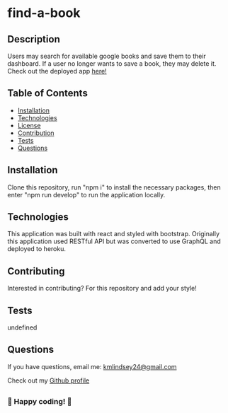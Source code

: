 # find-a-book

## Description

Users may search for available google books and save them to their dashboard. If a user no longer wants to save a book, they may delete it.
Check out the deployed app <a href='https://mighty-oasis-75035.herokuapp.com/' target="_blank">here!</a>


## Table of Contents

- [Installation](#Installation)
- [Technologies](#Technologies)
- [License](#License)
- [Contribution](#Contributing)
- [Tests](#Tests)
- [Questions](#Questions)

## Installation

Clone this repository, run "npm i" to install the necessary packages, then enter "npm run develop" to run the application locally.

## Technologies

This application was built with react and styled with bootstrap. Originally this application used RESTful API but was converted to use GraphQL and deployed to heroku.

## Contributing

Interested in contributing? For this repository and add your style!

## Tests

undefined

## Questions

If you have questions, email me: <kmlindsey24@gmail.com>

Check out my [Github profile](https://github.com/kfisch2)

##

### :dizzy: Happy coding! :dizzy:
